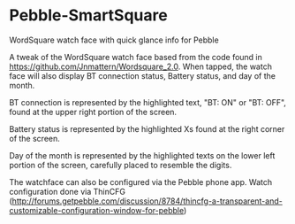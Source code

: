Pebble-SmartSquare
==================

WordSquare watch face with quick glance info for Pebble

A tweak of the WordSquare watch face based from the code found in https://github.com/Jnmattern/Wordsquare_2.0. When tapped, the watch face will also display BT connection status, Battery status, and day of the month.

BT connection is represented by the highlighted text, "BT: ON" or "BT: OFF", found at the upper right portion of the screen.

Battery status is represented by the highlighted Xs found at the right corner of the screen.

Day of the month is represented by the highlighted texts on the lower left portion of the screen, carefully placed to resemble the digits.

The watchface can also be configured via the Pebble phone app. Watch configuration done via ThinCFG (http://forums.getpebble.com/discussion/8784/thincfg-a-transparent-and-customizable-configuration-window-for-pebble)
